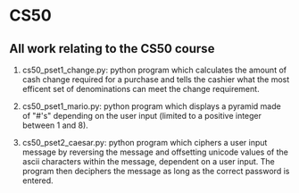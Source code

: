 # CS50
All work relating to the CS50 course
------------------------------------

1) cs50_pset1_change.py: python program which calculates the amount of cash change required for a purchase and tells the cashier what the most efficent set of denominations can meet the change requirement.  

2) cs50_pset1_mario.py: python program which displays a pyramid made of "#'s" depending on the user input (limited to a positive integer between 1 and 8).

3) cs50_pset2_caesar.py: python program which ciphers a user input message by reversing the message and offsetting unicode values of the ascii characters within the message, dependent on a user input. The program then deciphers the message as long as the correct password is entered. 
